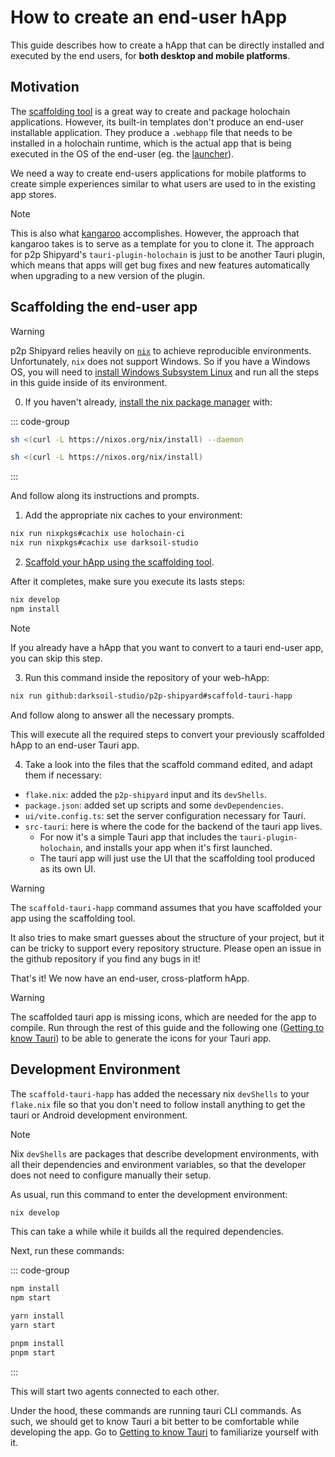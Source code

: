 # How to create an end-user hApp

This guide describes how to create a hApp that can be directly installed and executed by the end users, for **both desktop and mobile platforms**.

## Motivation

The [scaffolding tool](https://github.com/holochain/scaffolding) is a great way to create and package holochain applications. However, its built-in templates don't produce an end-user installable application. They produce a `.webhapp` file that needs to be installed in a holochain runtime, which is the actual app that is being executed in the OS of the end-user (eg. the [launcher](https://github.com/holochain/launcher)).

We need a way to create end-users applications for mobile platforms to create simple experiences similar to what users are used to in the existing app stores. 

> [!NOTE]
> This is also what [kangaroo](https://github.com/holochain-apps/holochain-kangaroo) accomplishes. However, the approach that kangaroo takes is to serve as a template for you to clone it. The approach for p2p Shipyard's `tauri-plugin-holochain` is just to be another Tauri plugin, which means that apps will get bug fixes and new features automatically when upgrading to a new version of the plugin.

## Scaffolding the end-user app

> [!WARNING]
> p2p Shipyard relies heavily on [`nix`](https://nixos.org/) to achieve reproducible environments. Unfortunately, `nix` does not support Windows. So if you have a Windows OS, you will need to [install Windows Subsystem Linux](https://learn.microsoft.com/en-us/windows/wsl/install) and run all the steps in this guide inside of its environment.

0. If you haven't already, [install the nix package manager](https://nixos.org/download/#nix-install-linux) with: 

::: code-group
```bash [Linux]
sh <(curl -L https://nixos.org/nix/install) --daemon
```
```bash [MacOs]
sh <(curl -L https://nixos.org/nix/install)
```
:::

And follow along its instructions and prompts.

1. Add the appropriate nix caches to your environment:

```bash
nix run nixpkgs#cachix use holochain-ci
nix run nixpkgs#cachix use darksoil-studio
```

2. [Scaffold your hApp using the scaffolding tool](https://developer.holochain.org/get-started/3-forum-app-tutorial/).

After it completes, make sure you execute its lasts steps:

```bash
nix develop
npm install
```

> [!NOTE]
> If you already have a hApp that you want to convert to a tauri end-user app, you can skip this step.

3. Run this command inside the repository of your web-hApp:

```bash
nix run github:darksoil-studio/p2p-shipyard#scaffold-tauri-happ
```

And follow along to answer all the necessary prompts.

This will execute all the required steps to convert your previously scaffolded hApp to an end-user Tauri app.

4. Take a look into the files that the scaffold command edited, and adapt them if necessary:

- `flake.nix`: added the `p2p-shipyard` input and its `devShells`.
- `package.json`: added set up scripts and some `devDependencies`.
- `ui/vite.config.ts`: set the server configuration necessary for Tauri.
- `src-tauri`: here is where the code for the backend of the tauri app lives. 
  - For now it's a simple Tauri app that includes the `tauri-plugin-holochain`, and installs your app when it's first launched.
  - The tauri app will just use the UI that the scaffolding tool produced as its own UI.

> [!WARNING]
> The `scaffold-tauri-happ` command assumes that you have scaffolded your app using the scaffolding tool.
>
> It also tries to make smart guesses about the structure of your project, but it can be tricky to support every repository structure. Please open an issue in the github repository if you find any bugs in it!

That's it! We now have an end-user, cross-platform hApp. 

> [!WARNING]
> The scaffolded tauri app is missing icons, which are needed for the app to compile. Run through the rest of this guide and the following one ([Getting to know Tauri](./getting-to-know-tauri)) to be able to generate the icons for your Tauri app.

## Development Environment

The `scaffold-tauri-happ` has added the necessary nix `devShells` to your `flake.nix` file so that you don't need to follow install anything to get the tauri or Android development environment.

> [!NOTE]
> Nix `devShells` are packages that describe development environments, with all their dependencies and environment variables, so that the developer does not need to configure manually their setup.

As usual, run this command to enter the development environment:

```bash
nix develop
```

This can take a while while it builds all the required dependencies.

Next, run these commands:

::: code-group
```bash [npm]
npm install
npm start
```

```bash [yarn]
yarn install
yarn start
```

```bash [pnpm]
pnpm install
pnpm start
```
:::

This will start two agents connected to each other.

Under the hood, these commands are running tauri CLI commands. As such, we should get to know Tauri a bit better to be comfortable while developing the app. Go to [Getting to know Tauri](./getting-to-know-tauri.md) to familiarize yourself with it.

